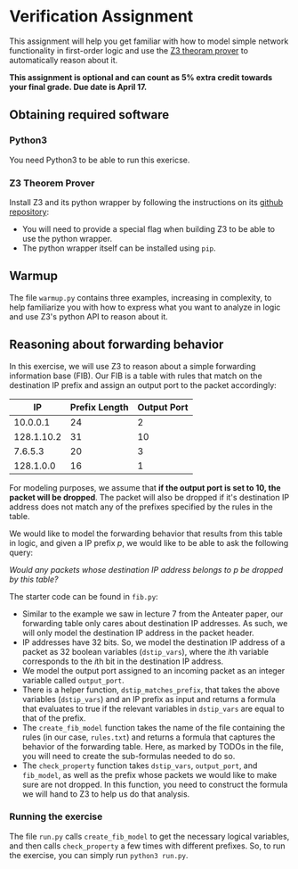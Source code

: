 # Verification Assignment

This assignment will help you get familiar with how to model simple network functionality in first-order logic and use the [Z3 theoram prover](https://github.com/Z3Prover/z3) to automatically reason about it.

**This assignment is optional and can count as 5% extra credit towards your final grade. Due date is April 17.**

## Obtaining required software

### Python3

You need Python3 to be able to run this exericse.

### Z3 Theorem Prover

Install Z3 and its python wrapper by following the instructions on its [github repository](https://github.com/Z3Prover/z3):

- You will need to provide a special flag when building Z3 to be able to use the python wrapper.
- The python wrapper itself can be installed using `pip`.


## Warmup

The file `warmup.py` contains three examples, increasing in complexity, to help familiarize you with how to express what you want to analyze in logic and use Z3's python API to reason about it. 

## Reasoning about forwarding behavior

In this exercise, we will use Z3 to reason about a simple forwarding information base (FIB). Our FIB is a table with rules that match on the destination IP prefix and assign an output port to the packet accordingly:

| IP         | Prefix Length | Output Port |
| -----------|-------------- | ------------| 
| 10.0.0.1   | 24            | 2           |
| 128.1.10.2 | 31            | 10          |
| 7.6.5.3    | 20            | 3           |
| 128.1.0.0  | 16            | 1           |

For modeling purposes, we assume that **if the output port is set to 10, the packet will be dropped**. The packet will also be dropped if it's destination IP address does not match any of the prefixes specified by the rules in the table. 

We would like to model the forwarding behavior that results from this table in logic, and given a IP prefix $p$, we would like to be able to ask the following query:

*Would any packets whose destination IP address belongs to p be dropped by this table?*

The starter code can be found in `fib.py`:

- Similar to the example we saw in lecture 7 from the Anteater paper, our forwarding table only cares about destination IP addresses. As such, we will only model the destination IP address in the packet header.
- IP addresses have 32 bits. So, we model the destination IP address of a packet as 32 boolean variables (`dstip_vars`), where the $i$th variable corresponds to the $i$th bit in the destination IP address. 
- We model the output port assigned to an incoming packet as an integer variable called `output_port`. 
- There is a helper function, `dstip_matches_prefix`, that takes the above variables (`dstip_vars`) and an IP prefix as input and returns a formula that evaluates to true if the relevant variables in `dstip_vars` are equal to that of the prefix.
- The `create_fib_model` function takes the name of the file containing the rules (in our case, `rules.txt`) and returns a formula that captures the behavior of the forwarding table. Here, as marked by TODOs in the file, you will need to create the sub-formulas needed to do so.
- The `check_property` function takes `dstip_vars`, `output_port`, and `fib_model`, as well as the prefix whose packets we would like to make sure are not dropped. In this function, you need to construct the formula we will hand to Z3 to help us do that analysis. 

### Running the exercise

The file `run.py` calls `create_fib_model` to get the necessary logical variables, and then calls `check_property` a few times with different prefixes. So, to run the exercise, you can simply run ```python3 run.py```.
